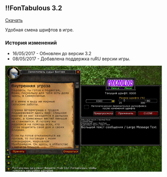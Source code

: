 ## !!FonTabulous 3.2

[Скачать](https://github.com/WoWruRU-ClassicAddons/FonTabulous/releases/download/3.2/FonTabulous.zip)

Удобная смена шрифтов в игре.

### История изменений
- 16/05/2017 - Обновлен до версии 3.2
- 08/05/2017 - Добавлена поддержка ruRU версии игры.

![image1](/assets/img/FonTabulous.jpg)